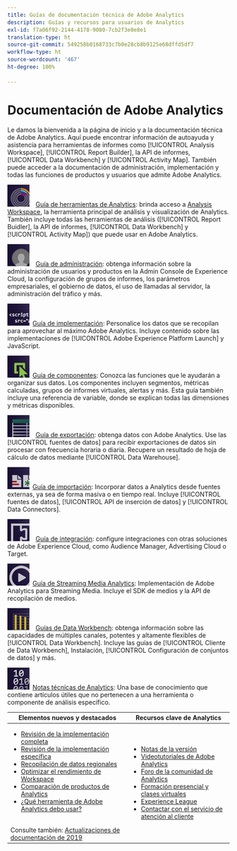 ```yaml
---
title: Guías de documentación técnica de Adobe Analytics
description: Guías y recursos para usuarios de Analytics
exl-id: f7a06f92-2144-4178-9080-7cb2f3e0e8e1
translation-type: ht
source-git-commit: 549258b0168733c7b0e28cb8b9125e68dffd5df7
workflow-type: ht
source-wordcount: '467'
ht-degree: 100%

---
```


# Documentación de Adobe Analytics

Le damos la bienvenida a la página de inicio y a la documentación técnica de Adobe Analytics. Aquí puede encontrar información de autoayuda y asistencia para herramientas de informes como [!UICONTROL Analysis Workspace], [!UICONTROL Report Builder], la API de informes, [!UICONTROL Data Workbench] y [!UICONTROL Activity Map]. También puede acceder a la documentación de administración, implementación y todas las funciones de productos y usuarios que admite Adobe Analytics.

[![Herramientas](assets/analyze_50px.png)](/help/analyze/home.md) [Guía de herramientas de Analytics](/help/analyze/home.md): brinda acceso a [Analysis Workspace](/help/analyze/analysis-workspace/home.md), la herramienta principal de análisis y visualización de Analytics. También incluye todas las herramientas de análisis ([!UICONTROL Report Buidler], la API de informes, [!UICONTROL Data Workbench] y [!UICONTROL Activity Map]) que puede usar en Adobe Analytics.

[![Administración](assets/admin_50px.png)](/help/admin/home.md) [Guía de administración](/help/admin/home.md): obtenga información sobre la administración de usuarios y productos en la Admin Console de Experience Cloud, la configuración de grupos de informes, los parámetros empresariales, el gobierno de datos, el uso de llamadas al servidor, la administración del tráfico y más.

[![Implementación](assets/implement_50px.png)](/help/implement/home.md) [Guía de implementación](/help/implement/home.md): Personalice los datos que se recopilan para aprovechar al máximo Adobe Analytics. Incluye contenido sobre las implementaciones de [!UICONTROL Adobe Experience Platform Launch] y JavaScript.

[![Componentes](assets/components_50px.png)](/help/components/home.md) [Guía de componentes](/help/components/home.md): Conozca las funciones que le ayudarán a organizar sus datos. Los componentes incluyen segmentos, métricas calculadas, grupos de informes virtuales, alertas y más. Esta guía también incluye una referencia de variable, donde se explican todas las dimensiones y métricas disponibles.

[![Exportación](assets/export_50px.png)](/help/export/home.md) [Guía de exportación](/help/export/home.md): obtenga datos con Adobe Analytics. Use las [!UICONTROL fuentes de datos] para recibir exportaciones de datos sin procesar con frecuencia horaria o diaria. Recupere un resultado de hoja de cálculo de datos mediante [!UICONTROL Data Warehouse].

[![Importar](assets/import_50px.png)](/help/import/home.md) [Guía de importación](/help/import/home.md): Incorporar datos a Analytics desde fuentes externas, ya sea de forma masiva o en tiempo real. Incluye [!UICONTROL fuentes de datos], [!UICONTROL API de inserción de datos] y [!UICONTROL Data Connectors].

[![Integración](assets/integrate_50px.png)](/help/integrate/home.md) [Guía de integración](/help/integrate/home.md): configure integraciones con otras soluciones de Adobe Experience Cloud, como Audience Manager, Advertising Cloud o Target.

[![Streaming Media Analytics](assets/media_50px.png)](https://docs.adobe.com/content/help/es-ES/media-analytics/using/media-overview.html) [Guía de Streaming Media Analytics](https://docs.adobe.com/content/help/es-ES/media-analytics/using/media-overview.html): Implementación de Adobe Analytics para Streaming Media. Incluye el SDK de medios y la API de recopilación de medios.

[![DWB](assets/workbench_50px.png)](https://docs.adobe.com/content/help/es-ES/data-workbench/using/home.html) [Guías de Data Workbench](https://docs.adobe.com/content/help/es-ES/data-workbench/using/home.html): obtenga información sobre las capacidades de múltiples canales, potentes y altamente flexibles de [!UICONTROL Data Workbench]. Incluye las guías de [!UICONTROL Cliente de Data Workbench], Instalación, [!UICONTROL Configuración de conjuntos de datos] y más.

[![Notas técnicas](assets/technotes_50px.png)](/help/technotes/home.md) [Notas técnicas de Analytics](/help/technotes/home.md): Una base de conocimiento que contiene artículos útiles que no pertenecen a una herramienta o componente de análisis específico.

| Elementos nuevos y destacados | Recursos clave de Analytics |
| --- | --- |
| <ul><li>[Revisión de la implementación completa](https://experienceleague.adobe.com/docs/analytics/implementation/review/full-review.html?lang=es)</li><li>[Revisión de la implementación específica](https://experienceleague.adobe.com/docs/analytics/implementation/review/focused-review.html?lang=es)</li><li>[Recopilación de datos regionales](/help/technotes/rdc/regional-data-collection.md)</li><li>[Optimizar el rendimiento de Workspace](/help/analyze/analysis-workspace/workspace-faq/optimizing-performance.md)</li><li>[Comparación de productos de Analytics](/help/admin/c-analytics-product-comparison/analytics-product-comparison.md)</li><li>[¿Qué herramienta de Adobe Analytics debo usar?](/help/admin/c-analytics-product-comparison/which-analytics-tool.md)</li></ul><br> Consulte también: [Actualizaciones de documentación de 2019](doc-updates.md) | <ul><li> [Notas de la versión](https://docs.adobe.com/content/help/es-ES/release-notes/experience-cloud/current.html)</li><li> [Videotutoriales de Adobe Analytics](https://docs.adobe.com/content/help/es-ES/analytics-learn/tutorials/overview.html)</li><li>[Foro de la comunidad de Analytics](https://forums.adobe.com/community/experience-cloud/analytics-cloud/analytics)</li><li>[Formación presencial y clases virtuales](https://training.adobe.com/training/courses.html#solution=adobeAnalytics)</li><li>[Experience League](https://landing.adobe.com/experience-league/)</li><li>[Contactar con el servicio de atención al cliente](https://helpx.adobe.com/es/support/analytics.html)</li></ul> |

<!-- Keep around for now

## Analytics reporting capabilities

Here is a comprehensive list of and links to all the reporting capabilities in Adobe Analytics.

* [Analysis Workspace](/help/analyze/analysis-workspace/home.md)
* [Report Builder](/help/analyze/report-builder/home.md)
* [Data Warehouse](/help/export/data-warehouse/data-warehouse.md)
* [Mobile Services UI](https://docs.adobe.com/content/help/en/mobile-services/using/home.html)
* [Data Workbench](https://docs.adobe.com/content/help/en/data-workbench/using/home.html)
* [Reports & Analytics](/help/analyze/reports-analytics/getting-started.md)

### Analytics feature list

*   [Activity Map](/help/analyze/activity-map/activity-map.md)
*   [Anomaly Detection](/help/analyze/analysis-workspace/virtual-analyst/c-anomaly-detection/statistics-anomaly-detection.md)
*   [Bot filtering](/help/admin/admin/bot-removal/bot-rules.md)
*   [Calculated Metrics](/help/components/c-calcmetrics/cm-overview.md)
*   [Classifications](/help/components/classifications/c-classifications.md)
*   [Cohort Analysis](/help/analyze/analysis-workspace/visualizations/cohort-table/cohort-analysis.md)
*   [Contribution Analysis](/help/analyze/analysis-workspace/virtual-analyst/c-anomaly-detection/anomaly-detection.md)
*   [Data Connectors](https://www.adobeexchange.com/experiencecloud.html)
*   [Data Feeds](/help/export/analytics-data-feed/data-feed-overview.md)   
*   [Data Sources](/help/import/c-data-sources/datasrc-home.md)  
*   [Fallout](/help/analyze/analysis-workspace/visualizations/fallout/fallout-flow.md)
*   [Flow](/help/analyze/analysis-workspace/visualizations/c-flow/flow.md)
*   [Intelligent Alerts](/help/components/c-alerts/intellligent-alerts.md)
*   [Mobile App SDK](https://docs.adobe.com/content/help/en/mobile-services/using/home.html)  
*   [Real-time reporting](/help/components/c-real-time-reporting/realtime.md)
*   [Segmentation](/help/components/segmentation/seg-home.md)
*   [Segment Comparison](/help/analyze/analysis-workspace/c-panels/c-segment-comparison/segment-comparison.md)
*   [Video Tracking](https://docs.adobe.com/content/help/en/media-analytics/using/media-overview.html)
*   [Virtual Report Suites](/help/components/vrs/vrs-about.md)

## Contact options

Support delegates can get assisted support via:

**In-Product:**

1.  [Sign in to Adobe Analytics.](https://sc.omniture.com/login/)
2.  Navigate to **Help** > **Customer Care**.

**Phone:** 1-800-497-0335 (US & Canada).

Get [phone numbers for other regions](https://helpx.adobe.com/contact/dma-external/DMACustomeCareRegionalPhoneNumbers.html).

**Email:**

1.  Include [case details](https://helpx.adobe.com/experience-cloud/enterprise-email-support-guidelines.html) to open a ticket via email. 
1.  Send your case to [customercare@adobe.com](mailto:customercare@adobe.com).

Not sure if you're a **support delegate**? Find out if this [user type applies to you](https://helpx.adobe.com/experience-cloud/supported-users.html) and learn about our [enterprise support terms](https://helpx.adobe.com/support/programs/enterprise-support-terms.html).
 -->
